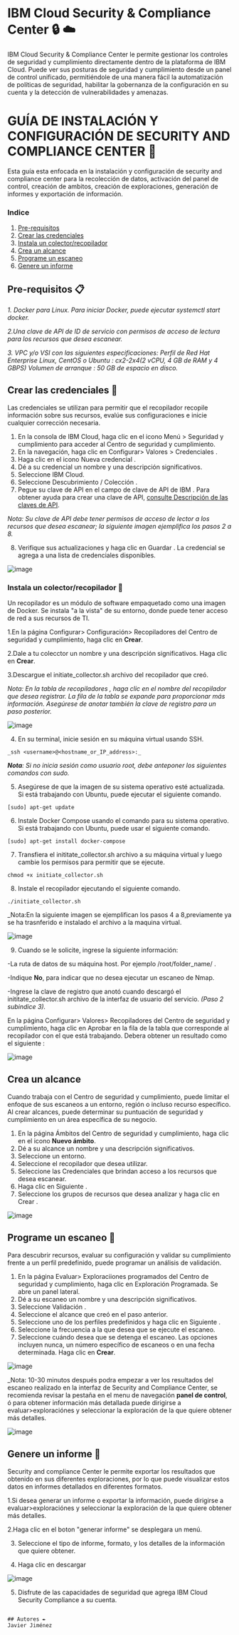# IBM Cloud Security & Compliance Center :lock: :cloud:

IBM Cloud Security & Compliance Center le permite gestionar los controles de seguridad y cumplimiento directamente dentro de la plataforma de IBM Cloud. Puede ver sus posturas de seguridad y cumplimiento desde un panel de control unificado, permitiéndole de una manera fácil la automatización de políticas de seguridad, habilitar la gobernanza de la configuración en su cuenta y la detección de vulnerabilidades y amenazas.

# GUÍA DE INSTALACIÓN Y CONFIGURACIÓN  DE SECURITY AND COMPLIANCE CENTER :hammer:

Esta guía esta enfocada en la instalación y configuración de security and compliance center para la recolección de datos, activación del panel de control, creación de ambitos, creación de exploraciones, generación de informes y exportación de información.

### Indice
1. [Pre-requisitos](#Pre-requisitos-)
2. [Crear las credenciales](#Crear-las-credenciales-)
3. [Instala un colector/recopilador](#Instala-un-colector/recopilador-)
4. [Crea un alcance](#Crea-un-alcance-)
5. [Programe un escaneo](#Programe-un-escaneo-)
6. [Genere un informe](#Genere-un-informe-)

## Pre-requisitos 📋

_1. Docker para Linux. Para iniciar Docker, puede ejecutar systemctl start docker._

_2.Una clave de API de ID de servicio con permisos de acceso de lectura para los recursos que desea escanear._

_3. VPC y/o VSI con las siguientes especificaciones:
Perfil de Red Hat Enterprise Linux, CentOS o Ubuntu : cx2-2x4(2 vCPU, 4 GB de RAM y 4 GBPS)
Volumen de arranque : 50 GB de espacio en disco._

## Crear las credenciales :key:

Las credenciales se utilizan para permitir que el recopilador recopile información sobre sus recursos, evalúe sus configuraciones e inicie cualquier corrección necesaria.

 1. En la consola de IBM Cloud, haga clic en el icono Menú > Seguridad y cumplimiento para acceder al Centro de seguridad y cumplimiento.
 2. En la navegación, haga clic en Configurar> Valores > Credenciales .
 3. Haga clic en el icono Nueva credencial .
 4. Dé a su credencial un nombre y una descripción significativos.
 5. Seleccione IBM Cloud.
 6. Seleccione Descubrimiento / Colección .
 7. Pegue su clave de API en el campo de clave de API de IBM . Para obtener ayuda para crear una clave de API, [consulte Descripción de las claves de API](https://cloud.ibm.com/docs/account?topic=account-manapikey).
 
_Nota: Su clave de API debe tener permisos de acceso de lector a los recursos que desea escanear; la siguiente imagen ejemplifica los pasos 2 a 8._

 8. Verifique sus actualizaciones y haga clic en Guardar . La credencial se agrega a una lista de credenciales disponibles.
 
 ![image](https://github.com/emeloibmco/IBM-Cloud-Security-Compliance-Center/blob/master/securitycenter/paso2.gif)

### Instala un colector/recopilador :hammer:

Un recopilador es un módulo de software empaquetado como una imagen de Docker. Se instala "a la vista" de su entorno, donde puede tener acceso de red a sus recursos de TI. 

   1.En la página Configurar> Configuración> Recopiladores del Centro de seguridad y cumplimiento, haga clic en **Crear**.
   
   2.Dale a tu colecctor un nombre y una descripción significativos. Haga clic en **Crear**.
   
   3.Descargue el initiate_collector.sh archivo del recopilador que creó.

   _Nota: En la tabla de recopiladores , haga clic en el nombre del recopilador que desea registrar. La fila de la tabla se expande para proporcionar más información.          Asegúrese de anotar también la clave de registro para un paso posterior._
    
    
![image](https://github.com/emeloibmco/IBM-Cloud-Security-Compliance-Center/blob/master/securitycenter/pasorecopilador.gif)

   4. En su terminal, inicie sesión en su máquina virtual usando SSH.
```
_ssh <username>@<hostname_or_IP_address>:_

```

_**Nota**: Si no inicia sesión como usuario root, debe anteponer los siguientes comandos con sudo._

  5. Asegúrese de que la imagen de su sistema operativo esté actualizada. Si está trabajando con Ubuntu, puede ejecutar el siguiente comando.

```
[sudo] apt-get update
```
 6. Instale Docker Compose usando el comando para su sistema operativo. Si está trabajando con Ubuntu, puede usar el siguiente comando.

```
[sudo] apt-get install docker-compose
```

7. Transfiera el inititate_collector.sh archivo a su máquina virtual y luego cambie los permisos para permitir que se ejecute.

```
chmod +x initiate_collector.sh
```
8. Instale el recopilador ejecutando el siguiente comando.

```
./initiate_collector.sh
```
_Nota:En la siguiente imagen se ejemplifican los pasos 4 a 8,previamente ya se ha trasnferido e instalado el archivo a la maquina virtual.

![image](https://github.com/emeloibmco/IBM-Cloud-Security-Compliance-Center/blob/master/securitycenter/pasosshcolector.gif)

9. Cuando se le solicite, ingrese la siguiente información:

-La ruta de datos de su máquina host. Por ejemplo /root/folder_name/ .

-Indique **No**, para indicar que no desea ejecutar un escaneo de Nmap.

-Ingrese la clave de registro que anotó cuando descargó el inititate_collector.sh archivo de la interfaz de usuario del servicio. _(Paso 2 subindice 3)._

En la página Configurar> Valores> Recopiladores del Centro de seguridad y cumplimiento, haga clic en Aprobar en la fila de la tabla que corresponde al recopilador con el que está trabajando. Debera obtener un resultado como el siguiente :

![image](https://github.com/emeloibmco/IBM-Cloud-Security-Compliance-Center/blob/master/securitycenter/resultado.png)

## Crea un alcance 

Cuando trabaja con el Centro de seguridad y cumplimiento, puede limitar el enfoque de sus escaneos a un entorno, región o incluso recurso específico. Al crear alcances, puede determinar su puntuación de seguridad y cumplimiento en un área específica de su negocio.

1. En la página Ámbitos del Centro de seguridad y cumplimiento, haga clic en el icono **Nuevo ámbito**.
2. Dé a su alcance un nombre y una descripción significativos.
3. Seleccione un entorno.
4. Seleccione el recopilador que desea utilizar.
5. Seleccione las Credenciales que brindan acceso a los recursos que desea escanear.
6. Haga clic en Siguiente .
7. Seleccione los grupos de recursos que desea analizar y haga clic en Crear .

 ![image](https://github.com/emeloibmco/IBM-Cloud-Security-Compliance-Center/blob/master/securitycenter/pasoambito.gif)

## Programe un escaneo 🚀

Para descubrir recursos, evaluar su configuración y validar su cumplimiento frente a un perfil predefinido, puede programar un análisis de validación.

1. En la página Evaluar> Exploraciiones programados del Centro de seguridad y cumplimiento, haga clic en Exploración Programada. Se abre un panel lateral.
2. Dé a su escaneo un nombre y una descripción significativos.
3. Seleccione Validación .
4. Seleccione el alcance que creó en el paso anterior.
5. Seleccione uno de los perfiles predefinidos y haga clic en Siguiente .
6. Seleccione la frecuencia a la que desea que se ejecute el escaneo.
7. Seleccione cuándo desea que se detenga el escaneo. Las opciones incluyen nunca, un número específico de escaneos o en una fecha determinada.
Haga clic en **Crear**.

 ![image](https://github.com/emeloibmco/IBM-Cloud-Security-Compliance-Center/blob/master/securitycenter/pasoexploración.gif)

_Nota: 10-30 minutos después podra empezar a ver los resultados del escaneo realizado en la interfaz de Security and Compliance Center, se recomienda revisar la pestaña en el menu de navegación **panel de control**, ó para obtener información más detallada puede dirigirse a evaluar>exploraciónes y seleccionar la exploración de la que quiere obtener más detalles. 

 ![image](https://github.com/emeloibmco/IBM-Cloud-Security-Compliance-Center/blob/master/securitycenter/final.gif)

## Genere un informe :newspaper:

Security and compliance Center le permite exportar los resultados que obtenido en sus diferentes exploraciones, por lo que puede visualizar estos datos en informes detallados en diferentes formatos.

1.Si desea generar un informe o exportar la información, puede dirigirse a evaluar>exploraciónes y seleccionar la exploración de la que quiere obtener más detalles.

2.Haga clic en el boton "generar informe" se desplegara un menú.

3. Seleccione el tipo de informe, formato, y los detalles de la información que quiere obtener.

4. Haga clic en descargar

 ![image](https://github.com/emeloibmco/IBM-Cloud-Security-Compliance-Center/blob/master/securitycenter/reporte.gif)

5. Disfrute de las capacidades de seguridad que agrega IBM Cloud Security Compliance a su cuenta.


```

## Autores ✒️
Javier Jiménez
